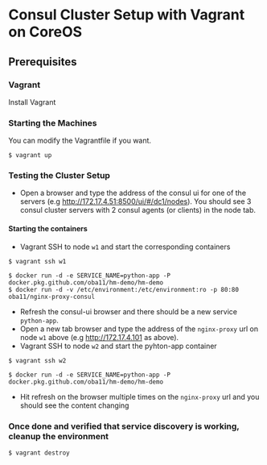 # Consul Cluster Setup with Vagrant on CoreOS

## Prerequisites
### Vagrant
Install Vagrant

### Starting the Machines
You can modify the Vagrantfile if you want.

```
$ vagrant up
```

### Testing the Cluster Setup

* Open a browser and type the address of the consul ui for one of the servers (e.g http://172.17.4.51:8500/ui/#/dc1/nodes). You should see 3 consul cluster servers with 2 consul agents (or clients) in the node tab.

#### Starting the containers

* Vagrant SSH to node `w1` and start the corresponding containers

```
$ vagrant ssh w1

$ docker run -d -e SERVICE_NAME=python-app -P docker.pkg.github.com/oba11/hm-demo/hm-demo
$ docker run -d -v /etc/environment:/etc/environment:ro -p 80:80 oba11/nginx-proxy-consul
```

* Refresh the consul-ui browser and there should be a new service `python-app`.
* Open a new tab browser and type the address of the `nginx-proxy` url on node `w1` above (e.g http://172.17.4.101 as above).
* Vagrant SSH to node `w2` and start the pyhton-app container

```
$ vagrant ssh w2

$ docker run -d -e SERVICE_NAME=python-app -P docker.pkg.github.com/oba11/hm-demo/hm-demo
```

* Hit refresh on the browser multiple times on the `nginx-proxy` url and you should see the content changing

### Once done and verified that service discovery is working, cleanup the environment

```
$ vagrant destroy
```
